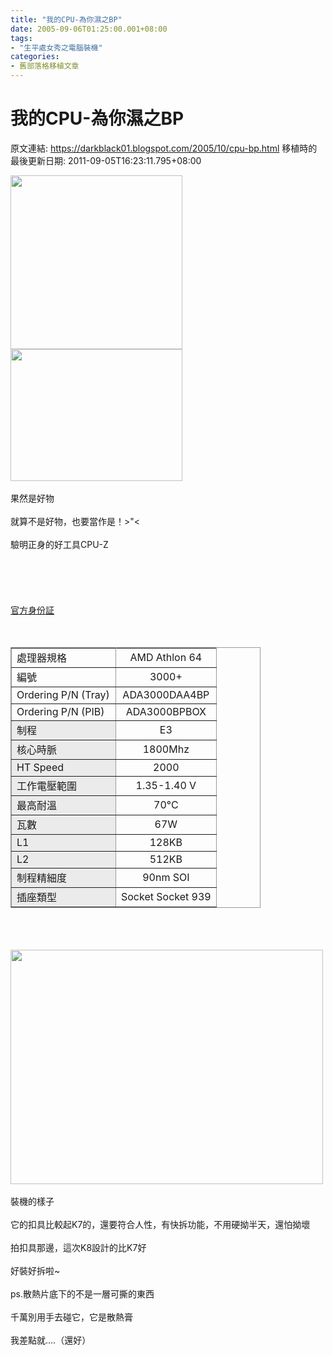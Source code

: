 ```yaml
---
title: "我的CPU-為你濕之BP"
date: 2005-09-06T01:25:00.001+08:00
tags: 
- "生平處女秀之電腦裝機"
categories:
- 舊部落格移植文章
---
```


# 我的CPU-為你濕之BP

原文連結: https://darkblack01.blogspot.com/2005/10/cpu-bp.html
移植時的最後更新日期: 2011-09-05T16:23:11.795+08:00

<img alt="" height="278" src="http://pic58.pic.wretch.cc/photos/38/d/darkblack2/1/1125684080.jpg" width="275" /><img alt="" height="211" src="http://pic58.pic.wretch.cc/photos/38/d/darkblack2/1/1125684081.jpg" width="275" /><br /><br />果然是好物<br /><br />就算不是好物，也要當作是！&gt;"&lt; <br /><br />驗明正身的好工具CPU-Z<br /><br /><a name='more'></a><br /><br /><br /><br /><a href="http://www.amdcompare.com/us-en/desktop/details.aspx?opn=ADA3000DAA4BP" target="new">官方身份証<br /><br /></a><br /><table border="1" rules="all" style="border-bottom-color: rgb(153, 153, 153); border-bottom-style: solid; border-bottom-width: 1px; border-collapse: collapse; border-left-color: rgb(153, 153, 153); border-left-style: solid; border-left-width: 1px; border-right-color: rgb(153, 153, 153); border-right-style: solid; border-right-width: 1px; border-top-color: rgb(153, 153, 153); border-top-style: solid; border-top-width: 1px; width: 400px;"><tbody>
 <tr> <td align="left" class="rowHeader" width="150">處理器規格</td> <td align="center" class="rowItem">AMD Athlon 64</td> </tr>
 <tr> <td align="left" class="rowHeader" width="150">編號</td> <td align="center" class="rowItem">3000+</td> </tr>
 <tr> <td align="left" class="rowHeader" width="150">Ordering P/N (Tray)</td> <td align="center" class="rowItem">ADA3000DAA4BP</td> </tr>
 <tr> <td align="left" class="rowHeader" width="150">Ordering P/N (PIB)</td> <td align="center" class="rowItem">ADA3000BPBOX</td> </tr>
 <tr> <td align="left" bgcolor="#ebebeb" class="rowHeader" width="150">制程</td> <td align="center" class="rowItem">E3</td> </tr>
 <tr> <td align="left" bgcolor="#ebebeb" class="rowHeader" width="150">核心時脈</td> <td align="center" class="rowItem">1800Mhz</td> </tr>
 <tr> <td align="left" bgcolor="#ebebeb" class="rowHeader" width="150">HT Speed</td> <td align="center" class="rowItem">2000</td> </tr>
 <tr> <td align="left" bgcolor="#ebebeb" class="rowHeader" width="150">工作電壓範圍</td> <td align="center" class="rowItem">1.35-1.40 V</td> </tr>
 <tr> <td align="left" bgcolor="#ebebeb" class="rowHeader" width="150">最高耐溫</td> <td align="center" class="rowItem">70°C</td> </tr>
 <tr> <td align="left" bgcolor="#ebebeb" class="rowHeader" width="150">瓦數</td> <td align="center" class="rowItem">67W</td> </tr>
 <tr> <td align="left" bgcolor="#ebebeb" class="rowHeader" width="150">L1</td> <td align="center" class="rowItem">128KB</td> </tr>
 <tr> <td align="left" bgcolor="#ebebeb" class="rowHeader" width="150">L2</td> <td align="center" class="rowItem">512KB</td> </tr>
 <tr> <td align="left" bgcolor="#ebebeb" class="rowHeader" width="150">制程精細度</td> <td align="center" class="rowItem">90nm SOI</td> </tr>
 <tr> <td align="left" bgcolor="#ebebeb" class="rowHeader" width="150">插座類型</td> <td align="center" class="rowItem">Socket Socket 939</td> </tr>
 </tbody> </table><br /><br /><br /><img alt="" height="375" src="http://pic58.pic.wretch.cc/photos/38/d/darkblack2/1/1125684082.jpg" width="500" /><br /><br />裝機的樣子<br /><br />它的扣具比較起K7的，還要符合人性，有快拆功能，不用硬拗半天，還怕拗壞<br /><br />拍扣具那邊，這次K8設計的比K7好<br /><br />好裝好拆啦~<br /><br />ps.散熱片底下的不是一層可撕的東西<br /><br />千萬別用手去碰它，它是散熱膏<br /><br />我差點就....（還好）
